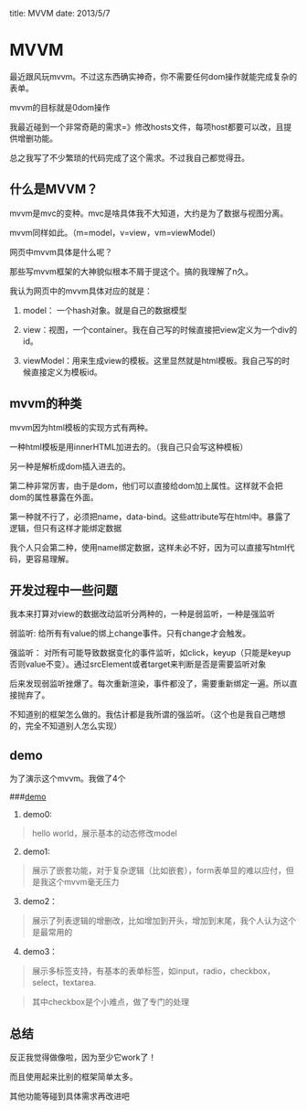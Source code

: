title: MVVM
date: 2013/5/7

MVVM
===
最近跟风玩mvvm。不过这东西确实神奇，你不需要任何dom操作就能完成复杂的表单。

mvvm的目标就是0dom操作

我最近碰到一个非常奇葩的需求=》修改hosts文件，每项host都要可以改，且提供增删功能。

总之我写了不少繁琐的代码完成了这个需求。不过我自己都觉得丑。

什么是MVVM？
--------
mvvm是mvc的变种。mvc是啥具体我不大知道，大约是为了数据与视图分离。

mvvm同样如此。（m=model，v=view，vm=viewModel）

网页中mvvm具体是什么呢？

那些写mvvm框架的大神貌似根本不屑于提这个。搞的我理解了n久。

我认为网页中的mvvm具体对应的就是：

1. model： 一个hash对象。就是自己的数据模型

2. view：视图，一个container。我在自己写的时候直接把view定义为一个div的id。

3. viewModel：用来生成view的模板。这里显然就是html模板。我自己写的时候直接定义为模板id。

mvvm的种类
-------------

mvvm因为html模板的实现方式有两种。

一种html模板是用innerHTML加进去的。（我自己只会写这种模板）

另一种是解析成dom插入进去的。

第二种非常厉害，由于是dom，他们可以直接给dom加上属性。这样就不会把dom的属性暴露在外面。

第一种就不行了，必须把name，data-bind。这些attribute写在html中。暴露了逻辑，但只有这样才能绑定数据

我个人只会第二种，使用name绑定数据，这样未必不好，因为可以直接写html代码，更容易理解。

开发过程中一些问题
-------
我本来打算对view的数据改动监听分两种的，一种是弱监听，一种是强监听

弱监听: 给所有有value的绑上change事件。只有change才会触发。

强监听： 对所有可能导致数据变化的事件监听，如click，keyup（只能是keyup否则value不变）。通过srcElement或者target来判断是否是需要监听对象

后来发现弱监听挫爆了。每次重新渲染，事件都没了，需要重新绑定一遍。所以直接抛弃了。

不知道别的框架怎么做的。我估计都是我所谓的强监听。（这个也是我自己瞎想的，完全不知道别人怎么实现）

demo
-------
为了演示这个mvvm。我做了4个

###[demo](http://42.121.108.75/mvvm)

1. demo0:

 >hello world，展示基本的动态修改model

2. demo1:

 >展示了嵌套功能，对于复杂逻辑（比如嵌套），form表单显的难以应付，但是我这个mvvm毫无压力

3. demo2：

 >展示了列表逻辑的增删改，比如增加到开头，增加到末尾，我个人认为这个是最常用的

4. demo3：

 >展示多标签支持，有基本的表单标签，如input，radio，checkbox，select，textarea.

 >其中checkbox是个小难点，做了专门的处理

 总结
 -------
 反正我觉得做像啦，因为至少它work了！

 而且使用起来比别的框架简单太多。

 其他功能等碰到具体需求再改进吧


